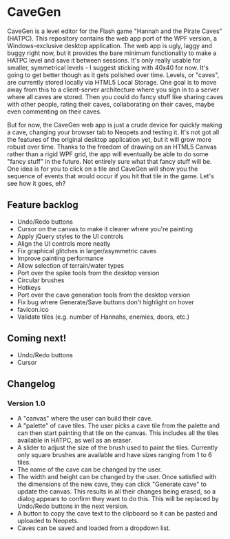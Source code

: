 # CaveGen
CaveGen is a level editor for the Flash game "Hannah and the Pirate Caves" (HATPC). This repository contains the web app port of the WPF version, a Windows-exclusive desktop application. The web app is ugly, laggy and buggy right now, but it provides the bare minimum functionality to make a HATPC level and save it between sessions. It's only really usable for smaller, symmetrical levels - I suggest sticking with 40x40 for now. It's going to get better though as it gets polished over time. Levels, or "caves", are currently stored locally via HTML5 Local Storage. One goal is to move away from this to a client-server architecture where you sign in to a server where all caves are stored. Then you could do fancy stuff like sharing caves with other people, rating their caves, collaborating on their caves, maybe even commenting on their caves.

But for now, the CaveGen web app is just a crude device for quickly making a cave, changing your browser tab to Neopets and testing it. It's not got all the features of the original desktop application yet, but it will grow more robust over time. Thanks to the freedom of drawing on an HTML5 Canvas rather than a rigid WPF grid, the app will eventually be able to do some "fancy stuff" in the future. Not entirely sure what that fancy stuff will be. One idea is for you to click on a tile and CaveGen will show you the sequence of events that would occur if you hit that tile in the game. Let's see how it goes, eh?

## Feature backlog
* Undo/Redo buttons
* Cursor on the canvas to make it clearer where you're painting
* Apply jQuery styles to the UI controls
* Align the UI controls more neatly
* Fix graphical glitches in larger/asymmetric caves
* Improve painting performance
* Allow selection of terrain/water types
* Port over the spike tools from the desktop version
* Circular brushes
* Hotkeys
* Port over the cave generation tools from the desktop version
* Fix bug where Generate/Save buttons don't highlight on hover
* favicon.ico
* Validate tiles (e.g. number of Hannahs, enemies, doors, etc.)

## Coming next!
* Undo/Redo buttons
* Cursor


## Changelog
### Version 1.0
* A "canvas" where the user can build their cave.
* A "palette" of cave tiles. The user picks a cave tile from the palette and can then start painting that tile on the canvas. This includes all the tiles available in HATPC, as well as an eraser.
* A slider to adjust the size of the brush used to paint the tiles. Currently only square brushes are available and have sizes ranging from 1 to 6 tiles.
* The name of the cave can be changed by the user.
* The width and height can be changed by the user. Once satisfied with the dimensions of the new cave, they can click "Generate cave" to update the canvas. This results in all their changes being erased, so a dialog appears to confirm they want to do this. This will be replaced by Undo/Redo buttons in the next version.
* A button to copy the cave text to the clipboard so it can be pasted and uploaded to Neopets.
* Caves can be saved and loaded from a dropdown list.
